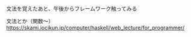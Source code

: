 文法を覚えたあと、午後からフレームワーク触ってみる

文法とか（関数〜）
https://skami.iocikun.jp/computer/haskell/web_lecture/for_programmer/

